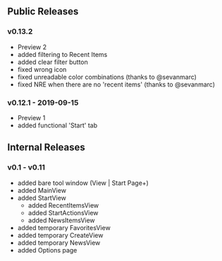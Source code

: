 ## Public Releases

### v0.13.2
- Preview 2
- added filtering to Recent Items
- added clear filter button
- fixed wrong icon
- fixed unreadable color combinations (thanks to @sevanmarc)
- fixed NRE when there are no 'recent items'  (thanks to @sevanmarc)

### v0.12.1 - 2019-09-15
- Preview 1
- added functional 'Start' tab

## Internal Releases

### v0.1 - v0.11
- added bare tool window (View | Start Page+)
- added MainView
- added StartView
	- added RecentItemsView
	- added StartActionsView
	- added NewsItemsView
- added temporary FavoritesView
- added temporary CreateView
- added temporary NewsView
- added Options page
